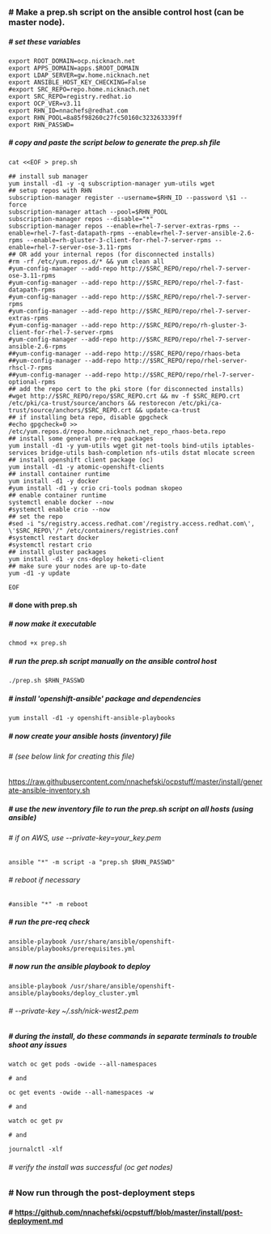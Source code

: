 ### # Make a prep.sh script on the ansible control host (can be master node).
##### # set these variables ###
```
export ROOT_DOMAIN=ocp.nicknach.net
export APPS_DOMAIN=apps.$ROOT_DOMAIN
export LDAP_SERVER=gw.home.nicknach.net
export ANSIBLE_HOST_KEY_CHECKING=False
#export SRC_REPO=repo.home.nicknach.net
export SRC_REPO=registry.redhat.io
export OCP_VER=v3.11
export RHN_ID=nnachefs@redhat.com
export RHN_POOL=8a85f98260c27fc50160c323263339ff
export RHN_PASSWD=
```
##### # copy and paste the script below to generate the prep.sh file
```
cat <<EOF > prep.sh

## install sub manager
yum install -d1 -y -q subscription-manager yum-utils wget
## setup repos with RHN
subscription-manager register --username=$RHN_ID --password \$1 --force
subscription-manager attach --pool=$RHN_POOL
subscription-manager repos --disable="*"
subscription-manager repos --enable=rhel-7-server-extras-rpms --enable=rhel-7-fast-datapath-rpms --enable=rhel-7-server-ansible-2.6-rpms --enable=rh-gluster-3-client-for-rhel-7-server-rpms --enable=rhel-7-server-ose-3.11-rpms
## OR add your internal repos (for disconnected installs)
#rm -rf /etc/yum.repos.d/* && yum clean all
#yum-config-manager --add-repo http://$SRC_REPO/repo/rhel-7-server-ose-3.11-rpms
#yum-config-manager --add-repo http://$SRC_REPO/repo/rhel-7-fast-datapath-rpms
#yum-config-manager --add-repo http://$SRC_REPO/repo/rhel-7-server-rpms
#yum-config-manager --add-repo http://$SRC_REPO/repo/rhel-7-server-extras-rpms
#yum-config-manager --add-repo http://$SRC_REPO/repo/rh-gluster-3-client-for-rhel-7-server-rpms
#yum-config-manager --add-repo http://$SRC_REPO/repo/rhel-7-server-ansible-2.6-rpms
##yum-config-manager --add-repo http://$SRC_REPO/repo/rhaos-beta
##yum-config-manager --add-repo http://$SRC_REPO/repo/rhel-server-rhscl-7-rpms
##yum-config-manager --add-repo http://$SRC_REPO/repo/rhel-7-server-optional-rpms
## add the repo cert to the pki store (for disconnected installs)
#wget http://$SRC_REPO/repo/$SRC_REPO.crt && mv -f $SRC_REPO.crt /etc/pki/ca-trust/source/anchors && restorecon /etc/pki/ca-trust/source/anchors/$SRC_REPO.crt && update-ca-trust
## if installing beta repo, disable gpgcheck
#echo gpgcheck=0 >> /etc/yum.repos.d/repo.home.nicknach.net_repo_rhaos-beta.repo
## install some general pre-req packages
yum install -d1 -y yum-utils wget git net-tools bind-utils iptables-services bridge-utils bash-completion nfs-utils dstat mlocate screen
## install openshift client package (oc)
yum install -d1 -y atomic-openshift-clients
## install container runtime
yum install -d1 -y docker
#yum install -d1 -y crio cri-tools podman skopeo
## enable container runtime
systemctl enable docker --now
#systemctl enable crio --now
## set the repo
#sed -i "s/registry.access.redhat.com'/registry.access.redhat.com\', \'$SRC_REPO\'/" /etc/containers/registries.conf
#systemctl restart docker 
#systemctl restart crio
## install gluster packages 
yum install -d1 -y cns-deploy heketi-client
## make sure your nodes are up-to-date
yum -d1 -y update

EOF
```
#### # done with prep.sh
##### # now make it executable 
```
chmod +x prep.sh
```
##### # run the prep.sh script manually on the ansible control host
```
./prep.sh $RHN_PASSWD
```
##### # install 'openshift-ansible' package and dependencies 
```
yum install -d1 -y openshift-ansible-playbooks
```
##### # now create your ansible hosts (inventory) file 
###### # (see below link for creating this file)
https://raw.githubusercontent.com/nnachefski/ocpstuff/master/install/generate-ansible-inventory.sh
##### # use the new inventory file to run the prep.sh script on all hosts (using ansible)
###### # if on AWS, use --private-key=your_key.pem
```
ansible "*" -m script -a "prep.sh $RHN_PASSWD"
```
###### # reboot if necessary
```
#ansible "*" -m reboot
```
##### # run the pre-req check
```
ansible-playbook /usr/share/ansible/openshift-ansible/playbooks/prerequisites.yml
```
##### # now run the ansible playbook to deploy
```
ansible-playbook /usr/share/ansible/openshift-ansible/playbooks/deploy_cluster.yml
```
###### # --private-key ~/.ssh/nick-west2.pem

##### # during the install, do these commands in separate terminals to trouble shoot any issues
```
watch oc get pods -owide --all-namespaces

# and

oc get events -owide --all-namespaces -w

# and

watch oc get pv

# and

journalctl -xlf
```
###### # verify the install was successful (oc get nodes)
### # Now run through the post-deployment steps
#### # https://github.com/nnachefski/ocpstuff/blob/master/install/post-deployment.md

